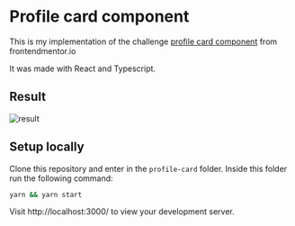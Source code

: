 # Profile card component

This is my implementation of the challenge [profile card component](https://www.frontendmentor.io/challenges/profile-card-component-cfArpWshJ/hub/profile-card-component-ok_IU_hh-) from frontendmentor.io

It was made with React and Typescript.

## Result

![result](https://i.imgur.com/eUE7QYF.png)

## Setup locally

Clone this repository and enter in the `profile-card` folder. Inside this folder run the following command:

```sh
yarn && yarn start
```

Visit http://localhost:3000/ to view your development server.
